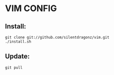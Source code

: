 VIM CONFIG
==========

Install:
--------
    git clone git://github.com/silentdragonz/vim.git
    ./install.sh

Update:
-------
    git pull
